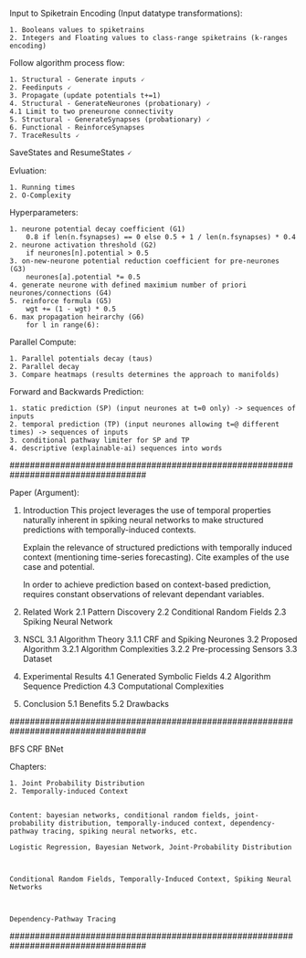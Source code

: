 Input to Spiketrain Encoding (Input datatype transformations):

    1. Booleans values to spiketrains
    2. Integers and Floating values to class-range spiketrains (k-ranges encoding)

Follow algorithm process flow:

    1. Structural - Generate inputs 🗸
    2. Feedinputs 🗸
    3. Propagate (update potentials t+=1)
    4. Structural - GenerateNeurones (probationary) 🗸
    4.1 Limit to two preneurone connectivity
    5. Structural - GenerateSynapses (probationary) 🗸
    6. Functional - ReinforceSynapses
    7. TraceResults 🗸

SaveStates and ResumeStates 🗸

Evluation:

    1. Running times
    2. O-Complexity

Hyperparameters:

    1. neurone potential decay coefficient (G1)
        0.8 if len(n.fsynapses) == 0 else 0.5 + 1 / len(n.fsynapses) * 0.4
    2. neurone activation threshold (G2)
        if neurones[n].potential > 0.5
    3. on-new-neurone potential reduction coefficient for pre-neurones (G3)
        neurones[a].potential *= 0.5
    4. generate neurone with defined maximium number of priori neurones/connections (G4)
    5. reinforce formula (G5)
        wgt += (1 - wgt) * 0.5
    6. max propagation heirarchy (G6)
        for l in range(6):

Parallel Compute:

    1. Parallel potentials decay (taus)
    2. Parallel decay
    3. Compare heatmaps (results determines the approach to manifolds)

Forward and Backwards Prediction:

    1. static prediction (SP) (input neurones at t=0 only) -> sequences of inputs
    2. temporal prediction (TP) (input neurones allowing t=@ different times) -> sequences of inputs
    3. conditional pathway limiter for SP and TP
    4. descriptive (explainable-ai) sequences into words


###################################################################################


Paper (Argument):

1. Introduction
    This project leverages the use of temporal properties naturally inherent in spiking neural networks to make structured predictions with temporally-induced contexts.

    Explain the relevance of structured predictions with temporally induced context (mentioning time-series forecasting). Cite examples of the use case and potential.

    In order to achieve prediction based on context-based prediction, requires constant observations of relevant dependant variables.

2. Related Work
    2.1 Pattern Discovery
    2.2 Conditional Random Fields
    2.3 Spiking Neural Network

3. NSCL
    3.1 Algorithm Theory
    3.1.1 CRF and Spiking Neurones
    3.2 Proposed Algorithm
    3.2.1 Algorithm Complexities
    3.2.2 Pre-processing Sensors
    3.3 Dataset

4. Experimental Results
    4.1 Generated Symbolic Fields
    4.2 Algorithm Sequence Prediction
    4.3 Computational Complexities

5. Conclusion
    5.1 Benefits
    5.2 Drawbacks

###################################################################################


BFS CRF BNet

Chapters:
    
    1. Joint Probability Distribution
    2. Temporally-induced Context


    Content: bayesian networks, conditional random fields, joint-probability distribution, temporally-induced context, dependency-pathway tracing, spiking neural networks, etc.

    Logistic Regression, Bayesian Network, Joint-Probability Distribution
    


    Conditional Random Fields, Temporally-Induced Context, Spiking Neural Networks



    Dependency-Pathway Tracing


###################################################################################